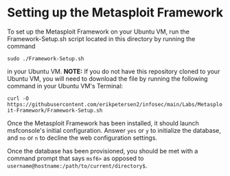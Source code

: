 # Setting up the Metasploit Framework

To set up the Metasploit Framework on your Ubuntu VM, run the Framework-Setup.sh 
script located in this directory by running the command

`sudo ./Framework-Setup.sh`

in your Ubuntu VM. <b>NOTE:</b> If you do not have this repository cloned to your 
Ubuntu VM, you will need to download the file by running the following command 
in your Ubuntu VM's Terminal: 

`curl -O https://githubusercontent.com/erikpetersen2/infosec/main/Labs/Metasploit-Framework/Framework-Setup.sh`

Once the Metasploit Framework has been installed, it should launch msfconsole's 
initial configuration. Answer `yes` or `y` to initialize the database, and `no` 
or `n` to decline the web configuration settings. 

Once the database has been provisioned, you should be met with a command prompt 
that says `msf6>` as opposed to `username@hostname:/path/to/current/directory$`. 
